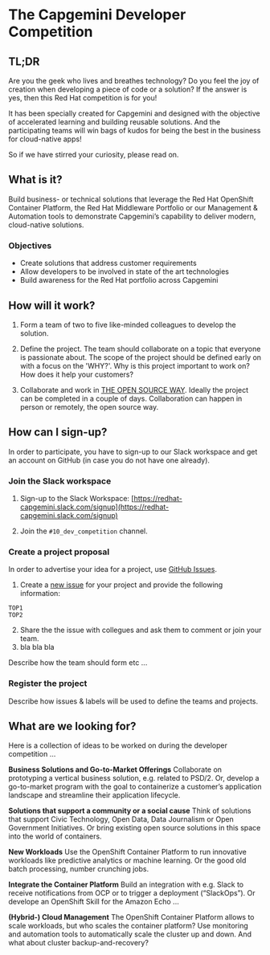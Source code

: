 # The Capgemini Developer Competition

## TL;DR

Are you the geek who lives and breathes technology? Do you feel the joy of creation when developing a piece of code or a solution? If the answer is yes, then this Red Hat competition is for you!

It has been specially created for Capgemini and designed with the objective of accelerated learning and building reusable solutions. And the participating teams will win bags of kudos for being the best in the business for cloud-native apps!

So if we have stirred your curiosity, please read on.

## What is it?

Build business- or technical solutions that leverage the Red Hat OpenShift Container Platform, the Red Hat Middleware Portfolio or our Management & Automation tools to demonstrate Capgemini’s capability to deliver modern, cloud-native solutions.

### Objectives

* Create solutions that address customer requirements
* Allow developers to be involved in state of the art technologies
* Build awareness for the Red Hat portfolio across Capgemini

## How will it work?

1. Form a team of two to five like-minded colleagues to develop the solution.

2. Define the project. The team should collaborate on a topic that everyone is passionate about. The scope of the project should be defined early on with a focus on the 'WHY?'. Why is this project important to work on? How does it help your customers?

3. Collaborate and work in [THE OPEN SOURCE WAY](https://opensource.com/open-source-way). Ideally the project can be completed in a couple of days. Collaboration can happen in person or remotely, the open source way.

## How can I sign-up?

In order to participate, you have to sign-up to our Slack workspace and get an account on GitHub (in case you do not have one already).

### Join the Slack workspace

1. Sign-up to the Slack Workspace: [https://redhat-capgemini.slack.com/signup](https://redhat-capgemini.slack.com/signup)

2. Join the `#10_dev_competition` channel.

### Create a project proposal

In order to advertise your idea for a project, use [GitHub Issues](https://github.com/redhatgsiexchange/dev_competition/issues).

1. Create a [new issue](https://github.com/redhatgsiexchange/dev_competition/issues) for your project and provide the following information:

```
TOP1
TOP2
```

2. Share the the issue with collegues and ask them to comment or join your team.
3. bla bla bla

<TBD> Describe how the team should form etc ...

### Register the project

<TBD> Describe how issues & labels will be used to define the teams and projects.

## What are we looking for?
Here is a collection of ideas to be worked on during the developer competition …

**Business Solutions and Go-to-Market Offerings**
Collaborate on prototyping a vertical business solution, e.g. related to PSD/2. Or, develop a go-to-market program with the goal to containerize a customer’s application landscape and streamline their application lifecycle.

**Solutions that support a community or a social cause**
Think of solutions that support Civic Technology, Open Data, Data Journalism or Open Government Initiatives. Or bring existing open source solutions in this space into the world of containers.

**New Workloads**
Use the OpenShift Container Platform to run innovative workloads like predictive analytics or machine learning. Or the good old batch processing, number crunching jobs.

**Integrate the Container Platform**
Build an integration with e.g. Slack to receive notifications from OCP or to trigger a deployment (“SlackOps”). Or develope an OpenShift Skill for the Amazon Echo ...

**(Hybrid-) Cloud Management**
The OpenShift Container Platform allows to scale workloads, but who scales the container platform? Use monitoring and automation tools to automatically scale the cluster up and down. And what about cluster backup-and-recovery?
